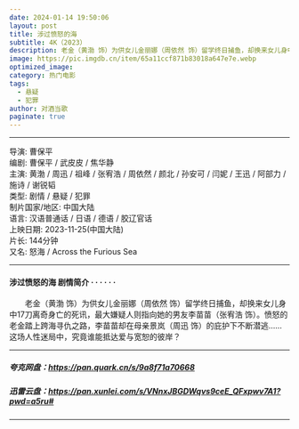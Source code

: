 ```yaml
---
date: 2024-01-14 19:50:06
layout: post
title: 涉过愤怒的海
subtitle: 4K（2023）
description: 老金（黄渤 饰）为供女儿金丽娜（周依然 饰）留学终日捕鱼，却换来女儿身中17刀离奇身亡的死讯，最大嫌疑人则指向她的男友李苗苗（张宥浩 饰）。愤怒的老金踏上跨海寻仇之路，李苗苗却在母亲景岚（周迅 饰）的庇护下不断潜逃……这场人性迷局中...
image: https://pic.imgdb.cn/item/65a11ccf871b83018a647e7e.webp
optimized_image: 
category: 热门电影
tags:
  - 悬疑
  - 犯罪
author: 对酒当歌
paginate: true
---
```

---

导演: 曹保平  
编剧: 曹保平 / 武皮皮 / 焦华静  
主演: 黄渤 / 周迅 / 祖峰 / 张宥浩 / 周依然 / 颜北 / 孙安可 / 闫妮 / 王迅 / 阿部力 / 施诗 / 谢锐韬  
类型: 剧情 / 悬疑 / 犯罪  
制片国家/地区: 中国大陆  
语言: 汉语普通话 / 日语 / 德语 / 胶辽官话  
上映日期: 2023-11-25(中国大陆)  
片长: 144分钟  
又名: 怒海 / Across the Furious Sea  

---

#### 涉过愤怒的海 剧情简介 · · · · · ·

　　老金（黄渤 饰）为供女儿金丽娜（周依然 饰）留学终日捕鱼，却换来女儿身中17刀离奇身亡的死讯，最大嫌疑人则指向她的男友李苗苗（张宥浩 饰）。愤怒的老金踏上跨海寻仇之路，李苗苗却在母亲景岚（周迅 饰）的庇护下不断潜逃……这场人性迷局中，究竟谁能抵达爱与宽恕的彼岸？

---

##### 夸克网盘：<https://pan.quark.cn/s/9a8f71a70668>

##### 迅雷云盘：<https://pan.xunlei.com/s/VNnxJBGDWqvs9ceE_QFxpwv7A1?pwd=a5ru#>

---
